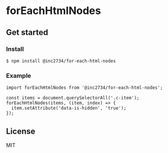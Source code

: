 # forEachHtmlNodes

## Get started

### Install
```
$ npm install @inc2734/for-each-html-nodes
```

### Example

```
import forEachHtmlNodes from '@inc2734/for-each-html-nodes';

const items = document.querySelectorAll('.c-item');
forEachHtmlNodes(items, (item, index) => {
  item.setAttribute('data-is-hidden', 'true');
});
```

## License
MIT
